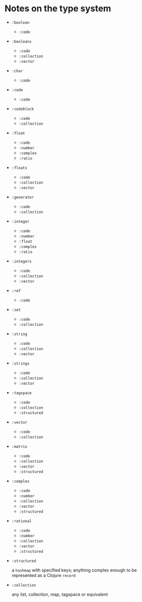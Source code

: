 # Notes on the type system


- `:boolean`
  - `:code`
- `:booleans`
  - `:code`
  - `:collection`
  - `:vector`
- `:char`
  - `:code`
- `:code`
  - `:code`
- `:codeblock`
  - `:code`
  - `:collection`
- `:float`
  - `:code`
  - `:number`
  - `:complex`
  - `:ratio`
- `:floats`
  - `:code`
  - `:collection`
  - `:vector`
- `:generator`
  - `:code`
  - `:collection`
- `:integer`
  - `:code`
  - `:number`
  - `:float`
  - `:complex`
  - `:ratio`
- `:integers`
  - `:code`
  - `:collection`
  - `:vector`
- `:ref`
  - `:code`
- `:set`
  - `:code`
  - `:collection`
- `:string`
  - `:code`
  - `:collection`
  - `:vector`
- `:strings`
  - `:code`
  - `:collection`
  - `:vector`
- `:tagspace`
  - `:code`
  - `:collection`
  - `:structured`
- `:vector`
  - `:code`
  - `:collection`

- `:matrix`
  - `:code`
  - `:collection`
  - `:vector`
  - `:structured`
- `:complex`
  - `:code`
  - `:number`
  - `:collection`
  - `:vector`
  - `:structured`
- `:rational`
  - `:code`
  - `:number`
  - `:collection`
  - `:vector`
  - `:structured`


- `:structured`
  
  a `hashmap` with specified keys; anything complex enough to be represented as a Clojure `record`
- `:collection`
  
  any list, collection, map, tagspace or equivalent 